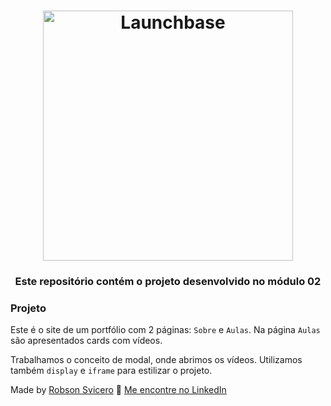 <h1 align="center">
    <img alt="Launchbase" src="https://storage.googleapis.com/golden-wind/bootcamp-launchbase/logo.png" width="400px" />
</h1>

<h3 align="center">
  Este repositório contém o projeto desenvolvido no módulo 02
</h3>


### Projeto

Este é o site de um portfólio com 2 páginas: `Sobre` e `Aulas`. Na página `Aulas` são apresentados cards com vídeos.

Trabalhamos o conceito de modal, onde abrimos os vídeos. Utilizamos também `display` e `iframe` para estilizar o projeto.




Made by [Robson Svicero](https://www.svicero.com.br) :wave: [Me encontre no LinkedIn](https://www.linkedin.com/in/robertorobsonsvicero/)